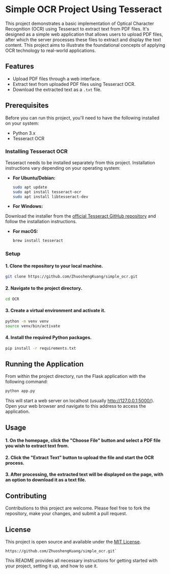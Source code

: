 # Simple OCR Project Using Tesseract

This project demonstrates a basic implementation of Optical Character Recognition (OCR) using Tesseract to extract text from PDF files. It's designed as a simple web application that allows users to upload PDF files, after which the server processes these files to extract and display the text content. This project aims to illustrate the foundational concepts of applying OCR technology to real-world applications.

## Features

- Upload PDF files through a web interface.
- Extract text from uploaded PDF files using Tesseract OCR.
- Download the extracted text as a `.txt` file.

## Prerequisites

Before you can run this project, you'll need to have the following installed on your system:

- Python 3.x
- Tesseract OCR

### Installing Tesseract OCR

Tesseract needs to be installed separately from this project. Installation instructions vary depending on your operating system:

- **For Ubuntu/Debian:**

  ```bash
  sudo apt update
  sudo apt install tesseract-ocr
  sudo apt install libtesseract-dev
  ```
- **For Windows:**

Download the installer from the [official Tesseract GitHub repository](https://github.com/tesseract-ocr/tesseract) and follow the installation instructions.

- **For macOS:**

  ```bash
  brew install tesseract
  ```
  
### Setup
#### 1. Clone the repository to your local machine.
  ```bash
  git clone https://github.com/ZhuoshengKuang/simple_ocr.git
  ```
#### 2. Navigate to the project directory.
  ```bash
  cd OCR
  ```
#### 3. Create a virtual environment and activate it.
  ```bash
  python -m venv venv
  source venv/bin/activate
  ```
#### 4. Install the required Python packages.
  ```bash
  pip install -r requirements.txt
  ```
## Running the Application
From within the project directory, run the Flask application with the following command:
  ```bash
  python app.py
  ```
This will start a web server on localhost (usually http://127.0.0.1:5000/). Open your web browser and navigate to this address to access the application.
## Usage
#### 1. On the homepage, click the "Choose File" button and select a PDF file you wish to extract text from.
#### 2. Click the "Extract Text" button to upload the file and start the OCR process.
#### 3. After processing, the extracted text will be displayed on the page, with an option to download it as a text file.

## Contributing
Contributions to this project are welcome. Please feel free to fork the repository, make your changes, and submit a pull request.

## License
This project is open source and available under the [MIT License](LICENSE).
  ```less
  https://github.com/ZhuoshengKuang/simple_ocr.git`
  ````

This README provides all necessary instructions for getting started with your project, setting it up, and how to use it.
